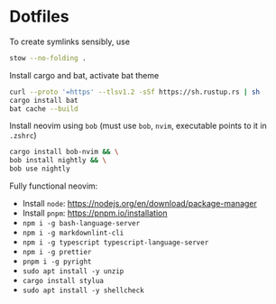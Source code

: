 # Dotfiles

To create symlinks sensibly, use

```bash
stow --no-folding .
```

Install cargo and bat, activate bat theme

```bash
curl --proto '=https' --tlsv1.2 -sSf https://sh.rustup.rs | sh
cargo install bat
bat cache --build
```

Install neovim using `bob` (must use `bob`, `nvim`, executable points to it in `.zshrc`)

```bash
cargo install bob-nvim && \
bob install nightly && \
bob use nightly
```

Fully functional neovim:

- Install `node`: https://nodejs.org/en/download/package-manager
- Install `pnpm`: https://pnpm.io/installation
- `npm i -g bash-language-server`
- `npm i -g markdownlint-cli`
- `npm i -g typescript typescript-language-server`
- `npm i -g prettier`
- `pnpm i -g pyright`
- `sudo apt install -y unzip`
- `cargo install stylua`
- `sudo apt install -y shellcheck`

